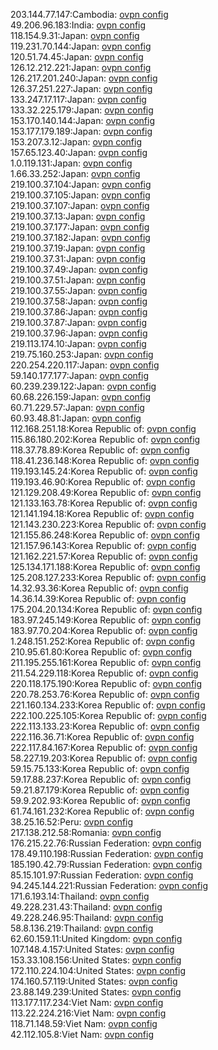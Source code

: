 203.144.77.147:Cambodia: [ovpn config](vpn/203_144_77_147.ovpn)  
49.206.96.183:India: [ovpn config](vpn/49_206_96_183.ovpn)  
118.154.9.31:Japan: [ovpn config](vpn/118_154_9_31.ovpn)  
119.231.70.144:Japan: [ovpn config](vpn/119_231_70_144.ovpn)  
120.51.74.45:Japan: [ovpn config](vpn/120_51_74_45.ovpn)  
126.12.212.221:Japan: [ovpn config](vpn/126_12_212_221.ovpn)  
126.217.201.240:Japan: [ovpn config](vpn/126_217_201_240.ovpn)  
126.37.251.227:Japan: [ovpn config](vpn/126_37_251_227.ovpn)  
133.247.17.117:Japan: [ovpn config](vpn/133_247_17_117.ovpn)  
133.32.225.179:Japan: [ovpn config](vpn/133_32_225_179.ovpn)  
153.170.140.144:Japan: [ovpn config](vpn/153_170_140_144.ovpn)  
153.177.179.189:Japan: [ovpn config](vpn/153_177_179_189.ovpn)  
153.207.3.12:Japan: [ovpn config](vpn/153_207_3_12.ovpn)  
157.65.123.40:Japan: [ovpn config](vpn/157_65_123_40.ovpn)  
1.0.119.131:Japan: [ovpn config](vpn/1_0_119_131.ovpn)  
1.66.33.252:Japan: [ovpn config](vpn/1_66_33_252.ovpn)  
219.100.37.104:Japan: [ovpn config](vpn/219_100_37_104.ovpn)  
219.100.37.105:Japan: [ovpn config](vpn/219_100_37_105.ovpn)  
219.100.37.107:Japan: [ovpn config](vpn/219_100_37_107.ovpn)  
219.100.37.13:Japan: [ovpn config](vpn/219_100_37_13.ovpn)  
219.100.37.177:Japan: [ovpn config](vpn/219_100_37_177.ovpn)  
219.100.37.182:Japan: [ovpn config](vpn/219_100_37_182.ovpn)  
219.100.37.19:Japan: [ovpn config](vpn/219_100_37_19.ovpn)  
219.100.37.31:Japan: [ovpn config](vpn/219_100_37_31.ovpn)  
219.100.37.49:Japan: [ovpn config](vpn/219_100_37_49.ovpn)  
219.100.37.51:Japan: [ovpn config](vpn/219_100_37_51.ovpn)  
219.100.37.55:Japan: [ovpn config](vpn/219_100_37_55.ovpn)  
219.100.37.58:Japan: [ovpn config](vpn/219_100_37_58.ovpn)  
219.100.37.86:Japan: [ovpn config](vpn/219_100_37_86.ovpn)  
219.100.37.87:Japan: [ovpn config](vpn/219_100_37_87.ovpn)  
219.100.37.96:Japan: [ovpn config](vpn/219_100_37_96.ovpn)  
219.113.174.10:Japan: [ovpn config](vpn/219_113_174_10.ovpn)  
219.75.160.253:Japan: [ovpn config](vpn/219_75_160_253.ovpn)  
220.254.220.117:Japan: [ovpn config](vpn/220_254_220_117.ovpn)  
59.140.177.177:Japan: [ovpn config](vpn/59_140_177_177.ovpn)  
60.239.239.122:Japan: [ovpn config](vpn/60_239_239_122.ovpn)  
60.68.226.159:Japan: [ovpn config](vpn/60_68_226_159.ovpn)  
60.71.229.57:Japan: [ovpn config](vpn/60_71_229_57.ovpn)  
60.93.48.81:Japan: [ovpn config](vpn/60_93_48_81.ovpn)  
112.168.251.18:Korea Republic of: [ovpn config](vpn/112_168_251_18.ovpn)  
115.86.180.202:Korea Republic of: [ovpn config](vpn/115_86_180_202.ovpn)  
118.37.78.89:Korea Republic of: [ovpn config](vpn/118_37_78_89.ovpn)  
118.41.236.148:Korea Republic of: [ovpn config](vpn/118_41_236_148.ovpn)  
119.193.145.24:Korea Republic of: [ovpn config](vpn/119_193_145_24.ovpn)  
119.193.46.90:Korea Republic of: [ovpn config](vpn/119_193_46_90.ovpn)  
121.129.208.49:Korea Republic of: [ovpn config](vpn/121_129_208_49.ovpn)  
121.133.163.78:Korea Republic of: [ovpn config](vpn/121_133_163_78.ovpn)  
121.141.194.18:Korea Republic of: [ovpn config](vpn/121_141_194_18.ovpn)  
121.143.230.223:Korea Republic of: [ovpn config](vpn/121_143_230_223.ovpn)  
121.155.86.248:Korea Republic of: [ovpn config](vpn/121_155_86_248.ovpn)  
121.157.96.143:Korea Republic of: [ovpn config](vpn/121_157_96_143.ovpn)  
121.162.221.57:Korea Republic of: [ovpn config](vpn/121_162_221_57.ovpn)  
125.134.171.188:Korea Republic of: [ovpn config](vpn/125_134_171_188.ovpn)  
125.208.127.233:Korea Republic of: [ovpn config](vpn/125_208_127_233.ovpn)  
14.32.93.36:Korea Republic of: [ovpn config](vpn/14_32_93_36.ovpn)  
14.36.14.39:Korea Republic of: [ovpn config](vpn/14_36_14_39.ovpn)  
175.204.20.134:Korea Republic of: [ovpn config](vpn/175_204_20_134.ovpn)  
183.97.245.149:Korea Republic of: [ovpn config](vpn/183_97_245_149.ovpn)  
183.97.70.204:Korea Republic of: [ovpn config](vpn/183_97_70_204.ovpn)  
1.248.151.252:Korea Republic of: [ovpn config](vpn/1_248_151_252.ovpn)  
210.95.61.80:Korea Republic of: [ovpn config](vpn/210_95_61_80.ovpn)  
211.195.255.161:Korea Republic of: [ovpn config](vpn/211_195_255_161.ovpn)  
211.54.229.118:Korea Republic of: [ovpn config](vpn/211_54_229_118.ovpn)  
220.118.175.190:Korea Republic of: [ovpn config](vpn/220_118_175_190.ovpn)  
220.78.253.76:Korea Republic of: [ovpn config](vpn/220_78_253_76.ovpn)  
221.160.134.233:Korea Republic of: [ovpn config](vpn/221_160_134_233.ovpn)  
222.100.225.105:Korea Republic of: [ovpn config](vpn/222_100_225_105.ovpn)  
222.113.133.23:Korea Republic of: [ovpn config](vpn/222_113_133_23.ovpn)  
222.116.36.71:Korea Republic of: [ovpn config](vpn/222_116_36_71.ovpn)  
222.117.84.167:Korea Republic of: [ovpn config](vpn/222_117_84_167.ovpn)  
58.227.19.203:Korea Republic of: [ovpn config](vpn/58_227_19_203.ovpn)  
59.15.75.133:Korea Republic of: [ovpn config](vpn/59_15_75_133.ovpn)  
59.17.88.237:Korea Republic of: [ovpn config](vpn/59_17_88_237.ovpn)  
59.21.87.179:Korea Republic of: [ovpn config](vpn/59_21_87_179.ovpn)  
59.9.202.93:Korea Republic of: [ovpn config](vpn/59_9_202_93.ovpn)  
61.74.161.232:Korea Republic of: [ovpn config](vpn/61_74_161_232.ovpn)  
38.25.16.52:Peru: [ovpn config](vpn/38_25_16_52.ovpn)  
217.138.212.58:Romania: [ovpn config](vpn/217_138_212_58.ovpn)  
176.215.22.76:Russian Federation: [ovpn config](vpn/176_215_22_76.ovpn)  
178.49.110.198:Russian Federation: [ovpn config](vpn/178_49_110_198.ovpn)  
185.190.42.79:Russian Federation: [ovpn config](vpn/185_190_42_79.ovpn)  
85.15.101.97:Russian Federation: [ovpn config](vpn/85_15_101_97.ovpn)  
94.245.144.221:Russian Federation: [ovpn config](vpn/94_245_144_221.ovpn)  
171.6.193.14:Thailand: [ovpn config](vpn/171_6_193_14.ovpn)  
49.228.231.43:Thailand: [ovpn config](vpn/49_228_231_43.ovpn)  
49.228.246.95:Thailand: [ovpn config](vpn/49_228_246_95.ovpn)  
58.8.136.219:Thailand: [ovpn config](vpn/58_8_136_219.ovpn)  
62.60.159.11:United Kingdom: [ovpn config](vpn/62_60_159_11.ovpn)  
107.148.4.157:United States: [ovpn config](vpn/107_148_4_157.ovpn)  
153.33.108.156:United States: [ovpn config](vpn/153_33_108_156.ovpn)  
172.110.224.104:United States: [ovpn config](vpn/172_110_224_104.ovpn)  
174.160.57.119:United States: [ovpn config](vpn/174_160_57_119.ovpn)  
23.88.149.239:United States: [ovpn config](vpn/23_88_149_239.ovpn)  
113.177.117.234:Viet Nam: [ovpn config](vpn/113_177_117_234.ovpn)  
113.22.224.216:Viet Nam: [ovpn config](vpn/113_22_224_216.ovpn)  
118.71.148.59:Viet Nam: [ovpn config](vpn/118_71_148_59.ovpn)  
42.112.105.8:Viet Nam: [ovpn config](vpn/42_112_105_8.ovpn)  
